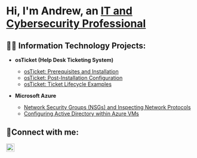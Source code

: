 <h1>Hi, I'm Andrew, an <a href="https://www.linkedin.com/in/andrew-khun/">IT and Cybersecurity Professional</a></h1>

<h2>👨‍💻 Information Technology Projects:</h2>

- <b>osTicket (Help Desk Ticketing System)</b>
  - [osTicket: Prerequisites and Installation](https://github.com/andrewkhun/osticket-prereqs)
  - [osTicket: Post-Installation Configuration](https://github.com/andrewkhun/post-install-config)
  - [osTicket: Ticket Lifecycle Examples](https://github.com/andrewkhun/ticket-lifecycle)

- <b>Microsoft Azure</b>
  - [Network Security Groups (NSGs) and Inspecting Network Protocols](https://github.com/andrewkhun/azure-network-protocols)
  - [Configuring Active Directory within Azure VMs](https://github.com/andrewkhun/configure-ad)
 

<h2>🤳Connect with me:</h2>

[<img align="left" alt="Andrew Khun | LinkedIn" width="22px" src="https://cdn.jsdelivr.net/npm/simple-icons@v3/icons/linkedin.svg" />][linkedin]

[linkedin]: https://linkedin.com/in/andrew-khun
